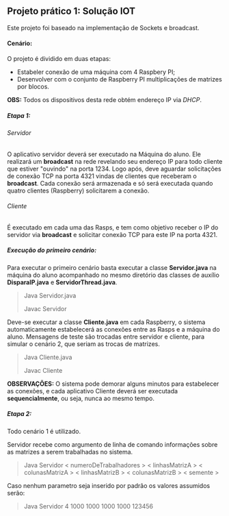 ## **Projeto prático 1:** Solução IOT

Este projeto foi baseado na implementação de Sockets e broadcast.

#### Cenário:
O projeto é dividido em duas etapas:
* Estabeler conexão de uma máquina com 4 Raspbery PI;
* Desenvolver com o conjunto de Raspberry PI multiplicações de matrizes por blocos.


**OBS:**  Todos os dispositivos desta rede obtém  endereço IP via *DHCP*.

##### **Etapa 1:**
 
###### Servidor
O aplicativo servidor deverá ser executado na Máquina do aluno. Ele
realizará um **broadcast** na rede revelando seu endereço IP para todo 
cliente que estiver "ouvindo" na porta 1234. Logo após, deve aguardar solicitações de conexão TCP 
na porta 4321 vindas de clientes que receberam o **broadcast**. Cada conexão será armazenada e só será executada 
quando quatro clientes (Raspberry) solicitarem a conexão.
 
###### Cliente
É executado em cada uma das Rasps, e tem como objetivo receber o IP do servidor via **broadcast** 
e solicitar conexão TCP para este IP na porta 4321.

##### Execução do primeiro cenário:
Para executar o primeiro cenário basta executar a classe **Servidor.java** na máquina do aluno 
acompanhado no mesmo diretório das classes de auxílio **DisparaIP.java** e **ServidorThread.java**.
>Java Servidor.java
>
>Javac Servidor 
 
Deve-se executar a classe **Cliente.java** em cada Raspberry, o sistema automaticamente 
estabelecerá as conexões entre as Rasps e a máquina do aluno. Mensagens de teste são trocadas entre
servidor e cliente, para simular o cenário 2, que seriam as trocas de matrizes.
>Java Cliente.java
>
>Javac Cliente

**OBSERVAÇÕES:** O sistema pode demorar alguns minutos para estabelecer as conexões, e cada
 aplicativo Cliente deverá ser executada **sequencialmente**, ou seja, nunca ao mesmo tempo. 


##### **Etapa 2:**

Todo cenário 1 é utilizado.

Servidor recebe como argumento de linha de comando informações sobre as matrizes a 
serem trabalhadas no sistema.
> 
>Java Servidor < numeroDeTrabalhadores > < linhasMatrizA > < colunasMatrizA > < linhasMatrizB > < colunasMatrizB > < semente >

Caso nenhum parametro seja inserido por padrão os valores assumidos serão:

> Java Servidor 4 1000 1000 1000 1000 123456         